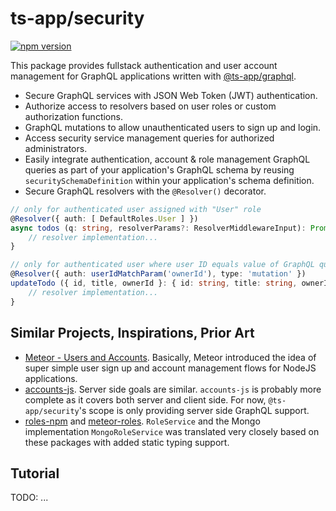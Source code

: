# ts-app/security

[![npm version](https://badge.fury.io/js/%40ts-app%2Fsecurity.svg)](https://badge.fury.io/js/%40ts-app%2Fsecurity)

This package provides fullstack authentication and user account management for GraphQL applications written with [@ts-app/graphql](https://github.com/ts-app/ts-app/tree/master/packages/graphql).

* Secure GraphQL services with JSON Web Token (JWT) authentication. 
* Authorize access to resolvers based on user roles or custom authorization functions.
* GraphQL mutations to allow unauthenticated users to sign up and login.
* Access security service management queries for authorized administrators.
* Easily integrate authentication, account & role management GraphQL queries as part of your application's 
GraphQL schema by reusing `securitySchemaDefinition` within your application's schema definition.
* Secure GraphQL resolvers with the `@Resolver()` decorator.

```typescript
// only for authenticated user assigned with "User" role
@Resolver({ auth: [ DefaultRoles.User ] })
async todos (q: string, resolverParams?: ResolverMiddlewareInput): Promise<{ error?: string, docs?: Todo[] }> {
    // resolver implementation...
}

// only for authenticated user where user ID equals value of GraphQL query parameter "ownerId"
@Resolver({ auth: userIdMatchParam('ownerId'), type: 'mutation' })
updateTodo ({ id, title, ownerId }: { id: string, title: string, ownerId: string }): { error?: string } {
    // resolver implementation...
}
```

## Similar Projects, Inspirations, Prior Art

* [Meteor - Users and Accounts](https://guide.meteor.com/accounts.html). Basically, Meteor introduced the idea of super simple user sign up and account management flows for NodeJS applications.
* [accounts-js](https://github.com/accounts-js/accounts). Server side goals are similar. `accounts-js` is probably more complete as it covers both server and client side. For now, `@ts-app/security`'s scope is only providing server side GraphQL support.
* [roles-npm](https://github.com/alanning/roles-npm) and [meteor-roles](https://github.com/alanning/meteor-roles). `RoleService` and the Mongo implementation `MongoRoleService` was translated very closely based on these packages with added static typing support. 

## Tutorial

TODO: ...
